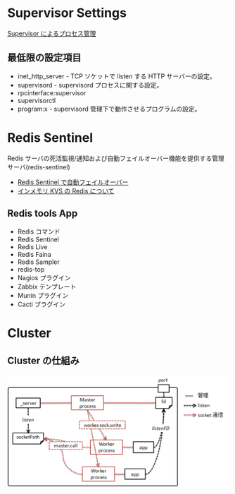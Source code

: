 # Supervisor Settings

[Supervisor によるプロセス管理](https://debug-life.net/entry/989)

## 最低限の設定項目

- inet_http_server - TCP ソケットで listen する HTTP サーバーの設定。
- supervisord - supervisord プロセスに関する設定。
- rpcinterface:supervisor
- supervisorctl
- program:x - supervisord 管理下で動作させるプログラムの設定。

# Redis Sentinel

Redis サーバの死活監視/通知および自動フェイルオーバー機能を提供する管理サーバ(redis-sentinel)

- [Redis Sentinel で自動フェイルオーバー](https://qiita.com/wellflat/items/8935016fdee25d4866d9)
- [インメモリ KVS の Redis について](https://rest-term.com/archives/2898/)

## Redis tools App

- Redis コマンド
- Redis Sentinel
- Redis Live
- Redis Faina
- Redis Sampler
- redis-top
- Nagios プラグイン
- Zabbix テンプレート
- Munin プラグイン
- Cacti プラグイン

# Cluster

## Cluster の仕組み

![clusterの仕組み](20110513031854.png)
